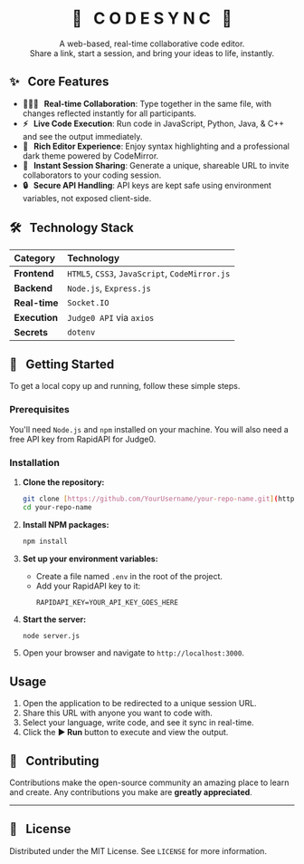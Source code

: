 
<h1 align="center">
  🚀 &nbsp; C O D E S Y N C &nbsp; 🚀
</h1>

<p align="center">
  A web-based, real-time collaborative code editor.
  <br />
  Share a link, start a session, and bring your ideas to life, instantly.
</p>


## ✨ &nbsp; Core Features

* **🧑‍🤝‍🧑 &nbsp; Real-time Collaboration**: Type together in the same file, with changes reflected instantly for all participants.
* **⚡ &nbsp; Live Code Execution**: Run code in JavaScript, Python, Java, & C++ and see the output immediately.
* **🎨 &nbsp; Rich Editor Experience**: Enjoy syntax highlighting and a professional dark theme powered by CodeMirror.
* **🔗 &nbsp; Instant Session Sharing**: Generate a unique, shareable URL to invite collaborators to your coding session.
* **🔒 &nbsp; Secure API Handling**: API keys are kept safe using environment variables, not exposed client-side.


## 🛠️ &nbsp; Technology Stack

| Category      | Technology                                         |
| :------------ | :------------------------------------------------- |
| **Frontend** | `HTML5`, `CSS3`, `JavaScript`, `CodeMirror.js`     |
| **Backend** | `Node.js`, `Express.js`                            |
| **Real-time** | `Socket.IO`                                        |
| **Execution** | `Judge0 API` via `axios`                           |
| **Secrets** | `dotenv`                                           |


## 🚀 &nbsp; Getting Started

To get a local copy up and running, follow these simple steps.

### Prerequisites

You'll need `Node.js` and `npm` installed on your machine. You will also need a free API key from RapidAPI for Judge0.

### Installation

1.  **Clone the repository:**
    ```bash
    git clone [https://github.com/YourUsername/your-repo-name.git](https://github.com/YourUsername/your-repo-name.git)
    cd your-repo-name
    ```

2.  **Install NPM packages:**
    ```bash
    npm install
    ```

3.  **Set up your environment variables:**
    * Create a file named `.env` in the root of the project.
    * Add your RapidAPI key to it:
        ```env
        RAPIDAPI_KEY=YOUR_API_KEY_GOES_HERE
        ```

4.  **Start the server:**
    ```bash
    node server.js
    ```

5.  Open your browser and navigate to `http://localhost:3000`.


## Usage

1.  Open the application to be redirected to a unique session URL.
2.  Share this URL with anyone you want to code with.
3.  Select your language, write code, and see it sync in real-time.
4.  Click the **▶ Run** button to execute and view the output.


## 🤝 &nbsp; Contributing

Contributions make the open-source community an amazing place to learn and create. Any contributions you make are **greatly appreciated**.

---
## 📄 &nbsp; License

Distributed under the MIT License. See `LICENSE` for more information.
